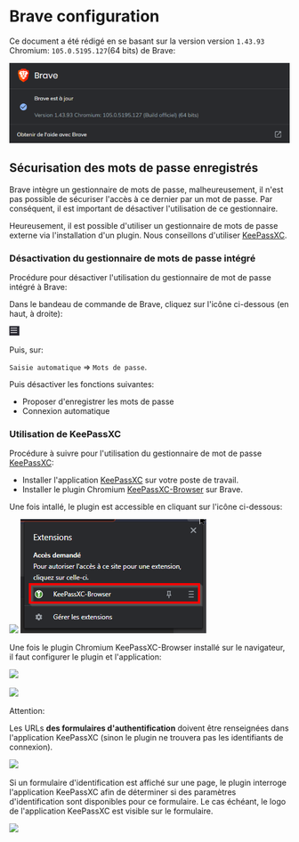 # Brave configuration

Ce document a été rédigé en se basant sur la version version `1.43.93` Chromium: `105.0.5195.127`(64 bits) de Brave:

![](images/brave/brave-version.png)

## Sécurisation des mots de passe enregistrés

Brave intègre un gestionnaire de mots de passe, malheureusement, il n'est pas possible de sécuriser l'accès à ce dernier par un mot de passe. Par conséquent, il est important de désactiver l'utilisation de ce gestionnaire.

Heureusement, il est possible d'utiliser un gestionnaire de mots de passe externe via l'installation d'un plugin. Nous conseillons d'utiliser [KeePassXC](https://keepassxc.org/).

### Désactivation du gestionnaire de mots de passe intégré

Procédure pour désactiver l'utilisation du gestionnaire de mot de passe intégré à Brave:

Dans le bandeau de commande de Brave, cliquez sur l'icône ci-dessous (en haut, à droite):

![](images/brave/brave-menu-start.png)

Puis, sur:

`Saisie automatique` => `Mots de passe`.

Puis désactiver les fonctions suivantes:

* Proposer d'enregistrer les mots de passe
* Connexion automatique

### Utilisation de KeePassXC

Procédure à suivre pour l'utilisation du gestionnaire de mot de passe [KeePassXC](https://keepassxc.org/):

* Installer l'application [KeePassXC](https://keepassxc.org/) sur votre poste de travail.
* Installer le plugin Chromium [KeePassXC-Browser](https://chrome.google.com/webstore/detail/keepassxc-browser/oboonakemofpalcgghocfoadofidjkkk) sur Brave.

Une fois intallé, le plugin est accessible en cliquant sur l'icône ci-dessous:

![](images/brave/brave-plugin.png)
![](images/brave/keypassxc.png)

Une fois le plugin Chromium KeePassXC-Browser installé sur le navigateur, il faut configurer le plugin et l'application:

![](images/brave/keypassxc-params.png)

![](images/keypassxc/browser-integration.png)

Attention: 

Les URLs **des formulaires d'authentification** doivent être renseignées dans l'application KeePassXC (sinon le plugin ne trouvera pas les identifiants de connexion).

![](images/keypassxc/password-entry.png)

Si un formulaire d'identification est affiché sur une page, le plugin interroge l'application KeePassXC afin de déterminer si des paramètres d'identification sont disponibles pour ce formulaire. Le cas échéant, le logo de l'application KeePassXC est visible sur le formulaire.

![](images/keypassxc/form-indicator.png)

